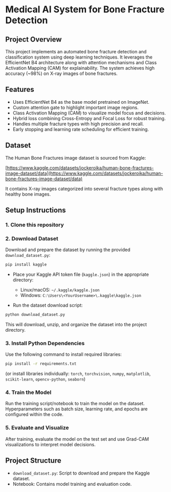 
# Medical AI System for Bone Fracture Detection

## Project Overview
This project implements an automated bone fracture detection and classification system using deep learning techniques. It leverages the EfficientNet B4 architecture along with attention mechanisms and Class Activation Mapping (CAM) for explainability. The system achieves high accuracy (~98%) on X-ray images of bone fractures.

## Features
- Uses EfficientNet B4 as the base model pretrained on ImageNet.
- Custom attention gate to highlight important image regions.
- Class Activation Mapping (CAM) to visualize model focus and decisions.
- Hybrid loss combining Cross-Entropy and Focal Loss for robust training.
- Handles multiple fracture types with high precision and recall.
- Early stopping and learning rate scheduling for efficient training.

## Dataset
The Human Bone Fractures image dataset is sourced from Kaggle:

[https://www.kaggle.com/datasets/jockeroika/human-bone-fractures-image-dataset/data](https://www.kaggle.com/datasets/jockeroika/human-bone-fractures-image-dataset/data)

It contains X-ray images categorized into several fracture types along with healthy bone images.

## Setup Instructions

### 1. Clone this repository

### 2. Download Dataset
Download and prepare the dataset by running the provided `download_dataset.py`:

```bash
pip install kaggle
```

- Place your Kaggle API token file (`kaggle.json`) in the appropriate directory:
  - Linux/macOS: `~/.kaggle/kaggle.json`
  - Windows: `C:\Users\<YourUsername>\.kaggle\kaggle.json`

- Run the dataset download script:

```bash
python download_dataset.py
```

This will download, unzip, and organize the dataset into the project directory.

### 3. Install Python Dependencies

Use the following command to install required libraries:

```bash
pip install -r requirements.txt
```

(or install libraries individually: `torch`, `torchvision`, `numpy`, `matplotlib`, `scikit-learn`, `opencv-python`, `seaborn`)

### 4. Train the Model

Run the training script/notebook to train the model on the dataset. Hyperparameters such as batch size, learning rate, and epochs are configured within the code.

### 5. Evaluate and Visualize

After training, evaluate the model on the test set and use Grad-CAM visualizations to interpret model decisions.

## Project Structure
- `download_dataset.py`: Script to download and prepare the Kaggle dataset.
- Notebook: Contains model training and evaluation code.
